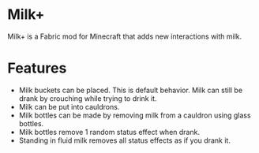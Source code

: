 # Milk+
Milk+ is a Fabric mod for Minecraft that adds new interactions with milk.
# Features
- Milk buckets can be placed. This is default behavior. Milk can still be drank by crouching while trying to drink it. 
- Milk can be put into cauldrons. 
- Milk bottles can be made by removing milk from a cauldron using glass bottles. 
- Milk bottles remove 1 random status effect when drank.
- Standing in fluid milk removes all status effects as if you drank it. 
